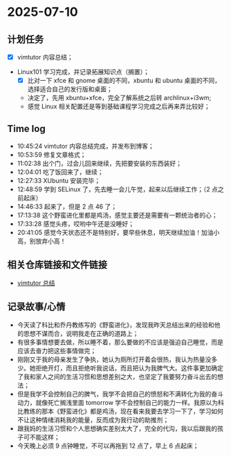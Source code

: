 # 2025-07-10

## 计划任务

- [x] vimtutor 内容总结；
- Linux101 学习完成，并记录拓展知识点（搁置）；
  - [x] 比对一下 xfce 和 gnome 桌面的不同，xbuntu 和 ubuntu 桌面的不同，选择适合自己的发行版和桌面；
  - 决定了，先用 xbuntu+xfce，完全了解系统之后转 archlinux+i3wm;
  - 感觉 Linux 相关配置还是等到基础课程学习完成之后再来弄比较好；

## Time log

- 10:45:24 vimtutor 内容总结完成，并发布到博客；
- 10:53:59 修复文章格式；
- 11:02:38 出个门，过会儿回来继续，先把要安装的东西装好；
- 12:04:01 吃了饭回来了，继续；
- 12:27:33 XUbuntu 安装完毕；
- 12:48:59 学到 SELinux 了，先去睡一会儿午觉，起来以后继续工作；（2 点之前起床）
- 14:46:33 起来了，但是 2 点 46 了；
- 17:13:38 这个野蛮进化里都是鸡汤，感觉主要还是需要有一颗统治者的心；
- 17:33:28 感觉头疼，哎哟中午还是没睡好；
- 20:41:05 感觉今天状态还不是特别好，要早些休息，明天继续加油！加油小高，别放弃小高！

## 相关仓库链接和文件链接

- [vimtutor 总结](https://salvely.github.io/vimtutor-%E6%80%BB%E7%BB%93/)

## 记录故事/心情

- 今天读了科比和乔丹教练写的《野蛮进化》，发现我昨天总结出来的经验和他的思想不谋而合，说明我走在正确的道路上；
- 有很多事情想要去做，所以睡不着，那么要做的不应该是强迫自己睡觉，而是应该去奋力把这些事情做完；
- 刚刚又于我的母亲发生了争执，她认为厕所灯开着会很热，我认为热量没多少。她拒绝开灯，而且拒绝听我说话，而且把认为我脾气大。这件事更加确定了我和家人之间的生活习惯和思想差别之大，也坚定了我要努力奋斗出去的想法；
- 但是我学不会控制自己的脾气，我学不会把自己的愤怒和不满转化为我的奋斗动力，就像死亡搁浅里面 tomorrow 学不会控制自己的能力一样。我原以为科比教练的那本《野蛮进化》都是鸡汤，现在看来我要去学习一下了，学习如何不让这种情绪消耗我的能量，反而成为我行动的助推剂；
- 跟我妈的生活习惯和个人思想确实差别太大了，完全的代沟，我以后跟我的孩子可不能这样；
- 今天晚上必须 9 点钟睡觉，不可以再拖到 12 点了，早上 6 点起床；
